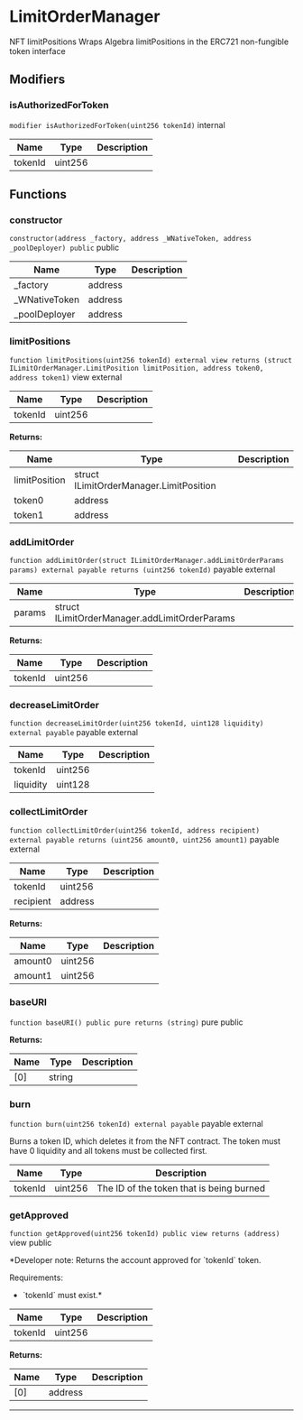 

# LimitOrderManager


NFT limitPositions
Wraps Algebra  limitPositions in the ERC721 non-fungible token interface

## Modifiers
### isAuthorizedForToken


`modifier isAuthorizedForToken(uint256 tokenId)`  internal





| Name | Type | Description |
| ---- | ---- | ----------- |
| tokenId | uint256 |  |





## Functions
### constructor


`constructor(address _factory, address _WNativeToken, address _poolDeployer) public`  public





| Name | Type | Description |
| ---- | ---- | ----------- |
| _factory | address |  |
| _WNativeToken | address |  |
| _poolDeployer | address |  |


### limitPositions


`function limitPositions(uint256 tokenId) external view returns (struct ILimitOrderManager.LimitPosition limitPosition, address token0, address token1)` view external





| Name | Type | Description |
| ---- | ---- | ----------- |
| tokenId | uint256 |  |

**Returns:**

| Name | Type | Description |
| ---- | ---- | ----------- |
| limitPosition | struct ILimitOrderManager.LimitPosition |  |
| token0 | address |  |
| token1 | address |  |

### addLimitOrder


`function addLimitOrder(struct ILimitOrderManager.addLimitOrderParams params) external payable returns (uint256 tokenId)` payable external





| Name | Type | Description |
| ---- | ---- | ----------- |
| params | struct ILimitOrderManager.addLimitOrderParams |  |

**Returns:**

| Name | Type | Description |
| ---- | ---- | ----------- |
| tokenId | uint256 |  |

### decreaseLimitOrder


`function decreaseLimitOrder(uint256 tokenId, uint128 liquidity) external payable` payable external





| Name | Type | Description |
| ---- | ---- | ----------- |
| tokenId | uint256 |  |
| liquidity | uint128 |  |


### collectLimitOrder


`function collectLimitOrder(uint256 tokenId, address recipient) external payable returns (uint256 amount0, uint256 amount1)` payable external





| Name | Type | Description |
| ---- | ---- | ----------- |
| tokenId | uint256 |  |
| recipient | address |  |

**Returns:**

| Name | Type | Description |
| ---- | ---- | ----------- |
| amount0 | uint256 |  |
| amount1 | uint256 |  |

### baseURI


`function baseURI() public pure returns (string)` pure public






**Returns:**

| Name | Type | Description |
| ---- | ---- | ----------- |
| [0] | string |  |

### burn


`function burn(uint256 tokenId) external payable` payable external

Burns a token ID, which deletes it from the NFT contract. The token must have 0 liquidity and all tokens
must be collected first.



| Name | Type | Description |
| ---- | ---- | ----------- |
| tokenId | uint256 | The ID of the token that is being burned |


### getApproved


`function getApproved(uint256 tokenId) public view returns (address)` view public


*Developer note: Returns the account approved for &#x60;tokenId&#x60; token.

Requirements:

- &#x60;tokenId&#x60; must exist.*



| Name | Type | Description |
| ---- | ---- | ----------- |
| tokenId | uint256 |  |

**Returns:**

| Name | Type | Description |
| ---- | ---- | ----------- |
| [0] | address |  |





---

